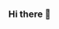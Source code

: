 ### Hi there 👋

<!--
**reaballkoci/reaballkoci** is a ✨ _special_ ✨ repository because its `README.md` (this file) appears on your GitHub profile.

Here are some ideas to get you started:

- 🔭 I’m currently working on C#, Angular
- 🌱 I’m currently learning Swedish
- 📫 How to reach me: https://www.linkedin.com/in/rea-ballkoci-34164a173/
- 😄 Pronouns: She/Her
-->
